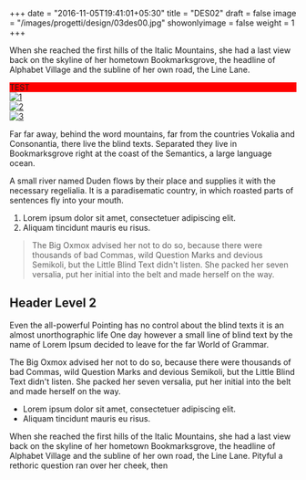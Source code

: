 +++
date = "2016-11-05T19:41:01+05:30"
title = "DES02"
draft = false
image = "/images/progetti/design/03des00.jpg"
showonlyimage = false
weight = 1
+++

When she reached the first hills of the Italic Mountains, she had a last view back on the skyline of her hometown Bookmarksgrove, the headline of Alphabet Village and the subline of her own road, the Line Lane.
<!--more-->
<div style="background: red;">TEST</div>
<div class="swiper">
  <div class="swiper-wrapper">
    <div class="swiper-slide">
      <a href="/images/progetti/design/01.des.03.jpg" data-lightbox="gallery">
        <img src="/images/progetti/design/01.des.03.jpg" alt="1" />
      </a>
    </div>
    <div class="swiper-slide">
      <a href="/images/progetti/design/01.des.08.jpg" data-lightbox="gallery">
        <img src="/images/progetti/design/01.des.08.jpg" alt="2" />
      </a>
    </div>
    <div class="swiper-slide">
      <a href="/images/progetti/design/01.des.05.jpg" data-lightbox="gallery">
        <img src="/images/progetti/design/01.des.05.jpg" alt="3" />
      </a>
    </div>
  </div>
  <div class="swiper-button-prev"></div>
  <div class="swiper-button-next"></div>
</div>


Far far away, behind the word mountains, far from the countries Vokalia and Consonantia, there live the blind texts. Separated they live in Bookmarksgrove right at the coast of the Semantics, a large language ocean.

A small river named Duden flows by their place and supplies it with the necessary regelialia. It is a paradisematic country, in which roasted parts of sentences fly into your mouth.

1. Lorem ipsum dolor sit amet, consectetuer adipiscing elit.
2. Aliquam tincidunt mauris eu risus.

> The Big Oxmox advised her not to do so, because there were thousands of bad Commas, wild Question Marks and devious Semikoli, but the Little Blind Text didn't listen. She packed her seven versalia, put her initial into the belt and made herself on the way.

## Header Level 2

Even the all-powerful Pointing has no control about the blind texts it is an almost unorthographic life One day however a small line of blind text by the name of Lorem Ipsum decided to leave for the far World of Grammar.

The Big Oxmox advised her not to do so, because there were thousands of bad Commas, wild Question Marks and devious Semikoli, but the Little Blind Text didn't listen. She packed her seven versalia, put her initial into the belt and made herself on the way.

* Lorem ipsum dolor sit amet, consectetuer adipiscing elit.
* Aliquam tincidunt mauris eu risus.

When she reached the first hills of the Italic Mountains, she had a last view back on the skyline of her hometown Bookmarksgrove, the headline of Alphabet Village and the subline of her own road, the Line Lane. Pityful a rethoric question ran over her cheek, then  
